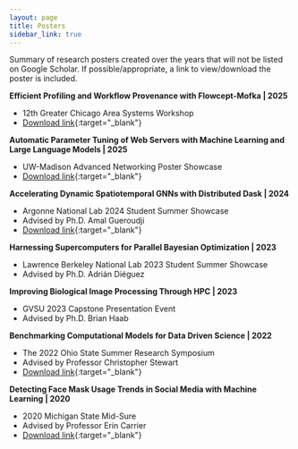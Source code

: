 ```yaml
---
layout: page
title: Posters
sidebar_link: true
---
```


Summary of research posters created over the years that will not be listed on Google Scholar. If possible/appropriate, a link to view/download the poster is included.


**Efficient Profiling and Workflow Provenance with Flowcept-Mofka | 2025**
* 12th Greater Chicago Area Systems Workshop
* [Download link](https://drive.google.com/file/d/1NRgnsOTjKSANJsTQjLM3KAx415V3UqRR/view?usp=sharing){:target="_blank"}


**Automatic Parameter Tuning of Web Servers with Machine Learning and Large Language Models | 2025**
* UW-Madison Advanced Networking Poster Showcase
* [Download link](https://drive.google.com/file/d/1lOvzMAL-V7tnC5eqqdgEb_O5tnadpWJn/view?usp=sharing){:target="_blank"}


**Accelerating Dynamic Spatiotemporal GNNs with Distributed Dask | 2024**
* Argonne National Lab 2024 Student Summer Showcase
* Advised by Ph.D. Amal Gueroudji
* [Download link](https://drive.google.com/file/d/12-Wh--_tweR8BIYTsUmt1wrfOAHdKJsK/view?usp=sharing){:target="_blank"}

**Harnessing Supercomputers for Parallel Bayesian Optimization | 2023**
* Lawrence Berkeley National Lab 2023 Student Summer Showcase
* Advised by Ph.D. Adrián Diéguez


**Improving Biological Image Processing Through HPC | 2023**
* GVSU 2023 Capstone Presentation Event
* Advised by Ph.D. Brian Haab

**Benchmarking Computational Models for Data Driven Science | 2022**
* The 2022 Ohio State Summer Research Symposium
* Advised by Professor Christopher Stewart
* [Download link](https://drive.google.com/file/d/162fR6MsurKwDQnqF2LZ2WvePTGmwdriO/view?usp=sharing){:target="_blank"}

**Detecting Face Mask Usage Trends in Social Media with Machine Learning | 2020**
* 2020 Michigan State Mid-Sure
* Advised by Professor Erin Carrier
* [Download link](https://drive.google.com/file/d/1R5LQuxhn0idkl1wiXHB-9o1G6Wx1SfKG/view?usp=sharing){:target="_blank"}  